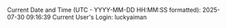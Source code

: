 Current Date and Time (UTC - YYYY-MM-DD HH:MM:SS formatted): 2025-07-30 09:16:39
Current User's Login: luckyaiman
